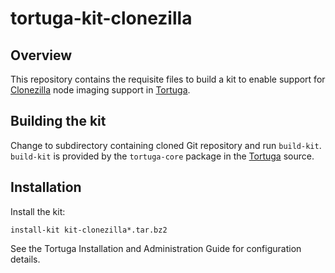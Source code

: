 # tortuga-kit-clonezilla

## Overview

This repository contains the requisite files to build a kit to enable support
for [Clonezilla](http://www.clonezilla.org) node imaging support in
[Tortuga][].

## Building the kit

Change to subdirectory containing cloned Git repository and run `build-kit`.
`build-kit` is provided by the `tortuga-core` package in the [Tortuga][] source.

## Installation

Install the kit:

```shell
install-kit kit-clonezilla*.tar.bz2
```

See the Tortuga Installation and Administration Guide for configuration
details.

[Tortuga]: https://github.com/UnivaCorporation/tortuga "Tortuga"
